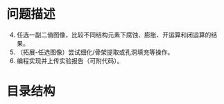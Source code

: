 
# 问题描述
4. 任选一副二值图像，比较不同结构元素下腐蚀、膨胀、开运算和闭运算的结果。
2. （拓展-任选图像）尝试细化/骨架提取或孔洞填充等操作。
3. 编程实现并上传实验报告（可附代码）。



# 目录结构

```

```
